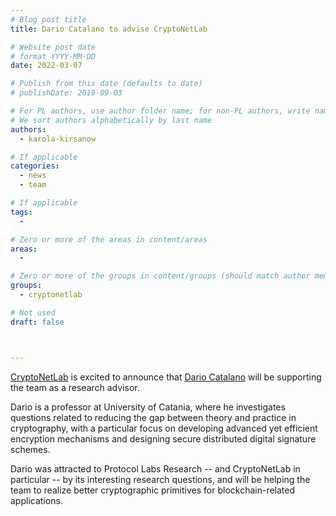 ```yaml
---
# Blog post title
title: Dario Catalano to advise CryptoNetLab

# Website post date
# format YYYY-MM-DD
date: 2022-03-07

# Publish from this date (defaults to date)
# publishDate: 2019-09-03

# For PL authors, use author folder name; for non-PL authors, write name as in paper within ""
# We sort authors alphabetically by last name
authors:
  - karola-kirsanow

# If applicable
categories:
  - news
  - team

# If applicable
tags:
  -

# Zero or more of the areas in content/areas
areas:
  -

# Zero or more of the groups in content/groups (should match author membership)
groups:
  - cryptonetlab

# Not used
draft: false



---
```


[CryptoNetLab](/groups/cryptonetlab/) is excited to announce that [Dario Catalano](/authors/dario-catalano) will be supporting the team as a research advisor.

Dario is a professor at University of Catania, where  he investigates questions related to reducing the gap between theory and practice in cryptography, with a particular focus on developing advanced yet efficient encryption mechanisms and designing secure distributed digital signature schemes.

Dario was attracted to Protocol Labs Research -- and CryptoNetLab in particular -- by its interesting research questions, and will be helping the team to realize better cryptographic primitives for blockchain-related applications. 
